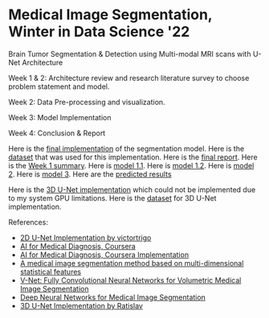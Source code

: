 # Medical Image Segmentation, Winter in Data Science '22
Brain Tumor Segmentation &amp; Detection using Multi-modal MRI scans with U-Net Architecture

Week 1 & 2: Architecture review and research literature survey to choose problem statement and model.

Week 2: Data Pre-processing and visualization.

Week 3: Model Implementation

Week 4: Conclusion & Report

Here is the [final implementation](https://github.com/ShantanuWelling/Medical-Image-Segmentation--Winter-in-Data-Science/blob/main/WIDS2.ipynb) of the segmentation model.
Here is the [dataset](https://www.kaggle.com/datasets/mateuszbuda/lgg-mri-segmentation) that was used for this implementation.
Here is the [final report](https://github.com/ShantanuWelling/Medical-Image-Segmentation--Winter-in-Data-Science/blob/main/WiDS%20Report.pdf).
Here is the [Week 1 summary](https://github.com/ShantanuWelling/Medical-Image-Segmentation--Winter-in-Data-Science/blob/main/summary.pdf).
Here is [model 1.1](https://github.com/ShantanuWelling/Medical-Image-Segmentation--Winter-in-Data-Science/blob/main/2D_firstrun.hdf5).
Here is [model 1.2](https://github.com/ShantanuWelling/Medical-Image-Segmentation--Winter-in-Data-Science/blob/main/2D_secondrun.hdf5).
Here is [model 2](https://github.com/ShantanuWelling/Medical-Image-Segmentation--Winter-in-Data-Science/blob/main/model2_1.hdf5).
Here is [model 3](https://github.com/ShantanuWelling/Medical-Image-Segmentation--Winter-in-Data-Science/blob/main/model2.hdf5).
Here are the [predicted results](https://github.com/ShantanuWelling/Medical-Image-Segmentation--Winter-in-Data-Science/blob/main/predicted_result.zip)

Here is the [3D U-Net implementation](https://github.com/ShantanuWelling/Medical-Image-Segmentation--Winter-in-Data-Science/blob/main/wids.ipynb) which could not be implemented due to my system GPU limitations.
Here is the [dataset](https://www.kaggle.com/datasets/awsaf49/brats20-dataset-training-validation) for 3D U-Net implementation.

References:
- [2D U-Net Implementation by victortrigo](https://www.kaggle.com/code/victortrigo/u-net-brian-mri-segmentation/notebook)
- [AI for Medical Diagnosis, Coursera](https://www.coursera.org/learn/ai-for-medical-diagnosis)
- [AI for Medical Diagnosis, Coursera Implementation](https://github.com/amanchadha/coursera-ai-for-medicine-specialization)
- [A medical image segmentation method based on multi-dimensional statistical features](https://doi.org/10.3389/fnins.2022.1009581)
- [V-Net: Fully Convolutional Neural Networks for Volumetric Medical Image Segmentation](https://arxiv.org/abs/1606.04797)
- [Deep Neural Networks for Medical Image Segmentation](https://www.hindawi.com/journals/jhe/2022/9580991/)
- [3D U-Net Implementation by Ratislav](https://www.kaggle.com/code/rastislav/3d-mri-brain-tumor-segmentation-u-net)
